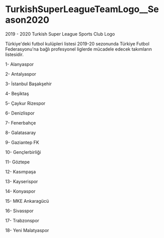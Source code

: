# TurkishSuperLeagueTeamLogo__Season2020

2019 - 2020 Turkish Super League Sports Club Logo

Türkiye'deki futbol kulüpleri listesi 2019-20 sezonunda Türkiye Futbol Federasyonu'na bağlı profesyonel liglerde mücadele edecek takımların listesidir.

1- Alanyaspor

2- Antalyaspor

3- İstanbul Başakşehir

4- Beşiktaş

5- Çaykur Rizespor

6- Denizlispor

7- Fenerbahçe

8- Galatasaray

9- Gaziantep FK

10- Gençlerbirliği

11- Göztepe

12- Kasımpaşa

13- Kayserispor

14- Konyaspor

15- MKE Ankaragücü

16- Sivasspor

17- Trabzonspor

18- Yeni Malatyaspor
